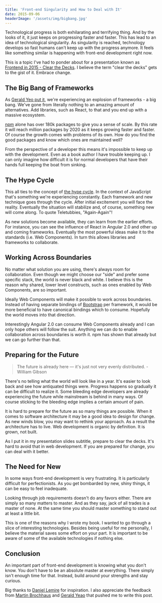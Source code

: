 ```yaml
---
title: 'Front-end Singularity and How to Deal with It'
date: 2015-09-06
headerImage: '/assets/img/bigbang.jpg'
---
```


Technological progress is both exhilarating and terrifying thing. And by the looks of it, it just keeps on progressing faster and faster. This has lead to an idea of technological singularity. As singularity is reached, technology develops so fast humans can't keep up with the progress anymore. It feels like something similar is happening with front-end development right now.

This is a topic I've had to ponder about for a presentation known as [Frontend in 2015 - Clear the Decks](https://survivejs.github.io/frontend-in-2015/). I believe the term "clear the decks" gets to the gist of it. Embrace change.

## The Big Bang of Frameworks

As [Gerald Yeo put it](https://twitter.com/geraldyeo/status/640036032138846208), we're experiencing an explosion of frameworks - a big bang. We've gone from literally nothing to an amazing amount of alternatives. Add libraries, such as React, to that and you end up with a massive ecosystem.

[npm](https://www.npmjs.com/) alone has over 180k packages to give you a sense of scale. By this rate it will reach million packages by 2020 as it keeps growing faster and faster. Of course the growth comes with problems of its own. How do you find the good packages and know which ones are maintained well?

From the perspective of a developer this means it's impossible to keep up with the development. Even as a book author I have trouble keeping up. I can only imagine how difficult it is for normal developers that have their hands full keeping the boat from sinking.

## The Hype Cycle

This all ties to the concept of [the hype cycle](https://en.wikipedia.org/wiki/Hype_cycle). In the context of JavaScript that's something we're experiencing constantly. Each framework and new technique goes through the cycle. After initial excitement you will face the reality. Eventually the situation will stabilize and, of course, something new will come along. To quote Teletubbies, "Again-Again"!

As new solutions become available, they can learn from the earlier efforts. For instance, you can see the influence of React in Angular 2.0 and other up and coming frameworks. Eventually the most powerful ideas make it to the standards (i.e. Web Components). In turn this allows libraries and frameworks to collaborate.

## Working Across Boundaries

No matter what solution you are using, there's always room for collaboration. Even though we might choose our "side" and prefer some specific stack, the world is never black and white. I believe this is the reason why shared, lower level constructs, such as ones enabled by Web Components, are so important.

Ideally Web Components will make it possible to work across boundaries. Instead of having separate bindings of [Bootstrap](http://getbootstrap.com/) per framework, it would be more beneficial to have canonical bindings which to consume. Hopefully the world moves into that direction.

Interestingly Angular 2.0 can consume Web Components already and I can only hope others will follow the suit. Anything we can do to enable collaboration across boundaries is worth it. npm has shown that already but we can go further than that.

## Preparing for the Future

> The future is already here — it's just not very evenly distributed. - William Gibson

There's no telling what the world will look like in a year. It's easier to look back and see how antiquated things were. Progress happens so gradually it can be difficult to realize it. Some bleeding edge developers are already experiencing the future while mainstream is behind in many ways. Of course sticking to the bleeding edge implies a certain amount of pain.

It is hard to prepare for the future as so many things are possible. When it comes to software architecture it may be a good idea to design for change. As new winds blow, you may want to rethink your approach. As a result the architecture has to live. Web development is organic by definition. It is grown, not built.

As I put it in my presentation slides subtitle, prepare to clear the decks. It's hard to avoid that in web development. If you are prepared for change, you can deal with it better.

## The Need for New

In some ways front-end development is very frustrating. It is particularly difficult for perfectionists. As you get bombarded by new, shiny things, it can be easy to feel inadequate.

Looking through job requirements doesn't do any favors either. There are simply so many matters to master. And as they say, jack of all trades is a master of none. At the same time you should master something to stand out at least a little bit.

This is one of the reasons why I wrote my book. I wanted to go through a slice of interesting technologies. Besides being useful for me personally, I believe the material saves some effort on your part. It is important to be aware of some of the available technologies if nothing else.

## Conclusion

An important part of front-end development is knowing what you don't know. You don't have to be an absolute master at everything. There simply isn't enough time for that. Instead, build around your strengths and stay curious.

Big thanks to [Daniel Lemire](http://lemire.me/blog/archives/2015/09/04/revisiting-vernor-vinges-predictions-for-2025/) for inspiration. I also appreciate the feedback from [Martin Brochhaus](https://twitter.com/mbrochh) and [Gerald Yeao](https://twitter.com/geraldyeo) that pushed me to write this post.
